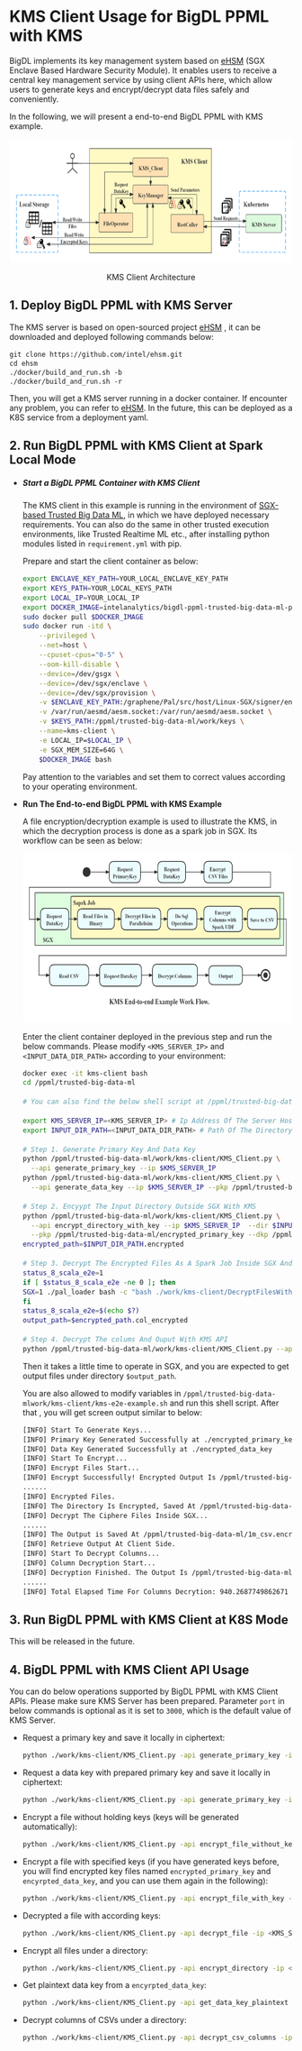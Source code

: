 # KMS Client Usage for BigDL PPML with KMS

BigDL implements its key management system based on [eHSM](https://github.com/intel/ehsm/) (SGX Enclave Based Hardware Security Module). It enables users to receive a central key management service by using client APIs here, which allow users to generate keys and encrypt/decrypt data files safely and conveniently.

In the following, we will present a end-to-end BigDL PPML with KMS example.

<div align="center">
<p align="center"> <img src="../../docs/readthedocs/image/KMS-Client.png" height="220px"><br></p>
KMS Client Architecture
</div>

## 1. Deploy BigDL PPML with KMS Server

The KMS server is based on open-sourced project [eHSM](https://github.com/intel/ehsm/) , it can be downloaded and deployed following commands below:

```
git clone https://github.com/intel/ehsm.git 
cd ehsm
./docker/build_and_run.sh -b
./docker/build_and_run.sh -r
```

Then, you will get a KMS server running in a docker container. If encounter any problem, you can refer to [eHSM](https://github.com/intel/ehsm/). In the future, this can be deployed as a K8S service from a deployment yaml.

## 2. Run BigDL PPML with KMS Client at Spark Local Mode

- ##### **Start a BigDL PPML Container with KMS Client**

  The KMS client in this example is running in the environment of [SGX-based Trusted Big Data ML](https://github.com/intel-analytics/BigDL/tree/branch-2.0/ppml/trusted-big-data-ml/python/docker-graphene), in which we have deployed necessary requirements. You can also do the same in other trusted execution environments, like Trusted Realtime ML etc., after installing python modules listed in `requirement.yml` with pip. 

  Prepare and start the client container as below:

  ```bash
  export ENCLAVE_KEY_PATH=YOUR_LOCAL_ENCLAVE_KEY_PATH
  export KEYS_PATH=YOUR_LOCAL_KEYS_PATH
  export LOCAL_IP=YOUR_LOCAL_IP
  export DOCKER_IMAGE=intelanalytics/bigdl-ppml-trusted-big-data-ml-python-graphene:0.14.0-SNAPSHOT
  sudo docker pull $DOCKER_IMAGE
  sudo docker run -itd \
      --privileged \
      --net=host \
      --cpuset-cpus="0-5" \
      --oom-kill-disable \
      --device=/dev/gsgx \
      --device=/dev/sgx/enclave \
      --device=/dev/sgx/provision \
      -v $ENCLAVE_KEY_PATH:/graphene/Pal/src/host/Linux-SGX/signer/enclave-key.pem \
      -v /var/run/aesmd/aesm.socket:/var/run/aesmd/aesm.socket \
      -v $KEYS_PATH:/ppml/trusted-big-data-ml/work/keys \
      --name=kms-client \
      -e LOCAL_IP=$LOCAL_IP \
      -e SGX_MEM_SIZE=64G \
      $DOCKER_IMAGE bash
  ```

  Pay attention to the variables and set them to correct values according to your operating environment.

- **Run The End-to-end BigDL PPML with KMS Example**

  A file encryption/decryption example is used to illustrate the KMS, in which the decryption process is done as a spark job in SGX. Its workflow can be seen as below:

  <div align="center">


  <p align="center"> <img src="../../docs/readthedocs/image/KMS_End-to-end_Example.png" height="300px"><br></p>

  </div>

  

  Enter the client container deployed in the previous step and run the below commands. Please modify `<KMS_SERVER_IP>` and `<INPUT_DATA_DIR_PATH>` according to your environment:

  ```bash
  docker exec -it kms-client bash
  cd /ppml/trusted-big-data-ml
  
  # You can also find the below shell script at /ppml/trusted-big-data-mlwork/kms-client/kms-e2e-example.sh
  
  export KMS_SERVER_IP=<KMS_SERVER_IP> # Ip Address Of The Server Host Deployed In The Previous Section
  export INPUT_DIR_PATH=<INPUT_DATA_DIR_PATH> # Path Of The Directory Containing CSVs
  
  # Step 1. Generate Primary Key And Data Key
  python /ppml/trusted-big-data-ml/work/kms-client/KMS_Client.py \
    --api generate_primary_key --ip $KMS_SERVER_IP
  python /ppml/trusted-big-data-ml/work/kms-client/KMS_Client.py \
    --api generate_data_key --ip $KMS_SERVER_IP --pkp /ppml/trusted-big-data-ml/encrypted_primary_key
  
  # Step 2. Encyypt The Input Directory Outside SGX With KMS
  python /ppml/trusted-big-data-ml/work/kms-client/KMS_Client.py \
    --api encrypt_directory_with_key --ip $KMS_SERVER_IP  --dir $INPUT_DIR_PATH \
    --pkp /ppml/trusted-big-data-ml/encrypted_primary_key --dkp /ppml/trusted-big-data-ml/encrypted_data_key
  encrypted_path=$INPUT_DIR_PATH.encrypted
  
  # Step 3. Decrypt The Encrypted Files As A Spark Job Inside SGX And Then Encrypt Columns
  status_8_scala_e2e=1
  if [ $status_8_scala_e2e -ne 0 ]; then
  SGX=1 ./pal_loader bash -c "bash ./work/kms-client/DecryptFilesWithSpark.sh $encrypted_path $KMS_SERVER_IP $LOCAL_IP" 2>&1 > spark-inside-sgx.log
  fi
  status_8_scala_e2e=$(echo $?)
  output_path=$encrypted_path.col_encrypted
  
  # Step 4. Decrypt The colums And Ouput With KMS API
  python /ppml/trusted-big-data-ml/work/kms-client/KMS_Client.py --api decrypt_csv_columns --ip 192.168.0.112 --dir $output_path --pkp /ppml/trusted-big-data-ml/encrypted_primary_key --dkp /ppml/trusted-big-data-ml/encrypted_data_key
  ```

  Then it takes a little time to operate in SGX, and you are expected to get output files under directory `$output_path`.

  You are also allowed to modify variables in `/ppml/trusted-big-data-mlwork/kms-client/kms-e2e-example.sh` and run this shell script. After that , you will get screen output similar to below:

  ```bash
  [INFO] Start To Generate Keys...
  [INFO] Primary Key Generated Successfully at ./encrypted_primary_key
  [INFO] Data Key Generated Successfully at ./encrypted_data_key
  [INFO] Start To Encrypt...
  [INFO] Encrypt Files Start...
  [INFO] Encrypt Successfully! Encrypted Output Is /ppml/trusted-big-data-ml/1m_csv.encrypted/tmp_mock_r_table.csv.encrypted
  ......
  [INFO] Encrypted Files.
  [INFO] The Directory Is Encrypted, Saved At /ppml/trusted-big-data-ml/1m_csv.encrypted
  [INFO] Decrypt The Ciphere Files Inside SGX...
  ......
  [INFO] The Output is Saved At /ppml/trusted-big-data-ml/1m_csv.encrypted.col_encrypted
  [INFO] Retrieve Output At Client Side.
  [INFO] Start To Decrypt Columns...
  [INFO] Column Decryption Start...
  [INFO] Decryption Finished. The Output Is /ppml/trusted-big-data-ml/1m_csv.encrypted.col_encrypted/tmp_mock_a_table.csv.encrypted/part-00001-7357c8d7-33bd-4173-b306-6fdbe5657591-c000.csv.col_decrypted
  ......
  [INFO] Total Elapsed Time For Columns Decrytion: 940.2687749862671 s
  ```

## 3. Run BigDL PPML with KMS Client at K8S Mode

This will be released in the future.

## 4. BigDL PPML with KMS Client API Usage

You can do below operations supported by BigDL PPML with KMS Client APIs. Please make sure KMS Server has been prepared. Parameter `port` in below commands is optional as it is set to `3000`, which is the default value of KMS Server.

- Request a primary key and save it locally in ciphertext:

  ```bash
  python ./work/kms-client/KMS_Client.py -api generate_primary_key -ip <KMS_SERVER_IP> [-port <KMS_SERVER_PORT>]
  ```

- Request a data key with prepared primary key and save it locally in ciphertext:

  ```bash
  python ./work/kms-client/KMS_Client.py -api generate_primary_key -ip <KMS_SERVER_IP> [-port <KMS_SERVER_PORT>] -pkp <PRIMARYED_KEY_PATH>
  ```

- Encrypt a file without holding keys (keys will be generated automatically):

  ```bash
  python ./work/kms-client/KMS_Client.py -api encrypt_file_without_key -ip <KMS_SERVER_IP> [-port <KMS_SERVER_PORT>] -dfp DATA_FILE_PATH
  ```

- Encrypt a file with specified keys (if you have generated keys before, you will find encrypted key files named `encrypted_primary_key` and `encyrpted_data_key`, and you can use them again in the following):

  ```bash
  python ./work/kms-client/KMS_Client.py -api encrypt_file_with_key -ip <KMS_SERVER_IP> [-port <KMS_SERVER_PORT>] -pkp <PRIMARYED_KEY_PATH> -dkp <DATA_KEY_PATH> -dfp DATA_FILE_PATH
  ```

- Decrypted a file with according keys:

  ```bash
  python ./work/kms-client/KMS_Client.py -api decrypt_file -ip <KMS_SERVER_IP> [-port <KMS_SERVER_PORT>] -pkp <PRIMARYED_KEY_PATH> -dkp <DATA_KEY_PATH> -dfp ENCYRPTED_DATA_FILE_PATH
  ```

- Encrypt all files under a directory:

  ```bash
  python ./work/kms-client/KMS_Client.py -api encrypt_directory -ip <KMS_SERVER_IP> [-port <KMS_SERVER_PORT>] -dir <DIRECTORY_TO_BE_ENCRYPTED>
  ```

- Get plaintext data key from a `encyrpted_data_key`:

  ```bash
  python ./work/kms-client/KMS_Client.py -api get_data_key_plaintext -ip <KMS_SERVER_IP> [-port <KMS_SERVER_PORT>] -pkp <PRIMARYED_KEY_PATH> -dkp <DATA_KEY_PATH>
  ```

- Decrypt columns of CSVs under a directory:

  ```bash
  python ./work/kms-client/KMS_Client.py -api decrypt_csv_columns -ip <KMS_SERVER_IP> [-port <KMS_SERVER_PORT>] -pkp <PRIMARYED_KEY_PATH> -dkp <DATA_KEY_PATH> -dir <DIRECTORY_TO_BE_ENCRYPTED>
  ```

